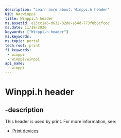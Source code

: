 ```yaml
---
description: "Learn more about: Winppi.h header"
UID: NA:winppi
title: Winppi.h header
ms.assetid: e15cc1a6-d632-32d8-a54d-773f8b6cfccc
ms.date: 11/18/2020
keywords: ["Winppi.h header"]
ms.keywords: 
ms.topic: portal
tech.root: print
f1_keywords:
 - winppi
 - winppi/winppi
api_name:
 - winppi
---
```


# Winppi.h header


## -description

This header is used by print. For more information, see:

- [Print devices](../_print/index.md)<br><br>

